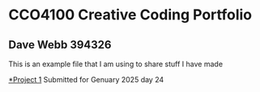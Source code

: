 # CCO4100 Creative Coding Portfolio
## Dave Webb 394326

This is an example file that I am using to share stuff I have made

[*Project 1](Project1.md)
Submitted for Genuary 2025 day 24
